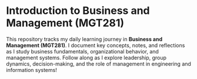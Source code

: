# Introduction to Business and Management (MGT281)

This repository tracks my daily learning journey in **Business and Management (MGT281)**. I document key concepts, notes, and reflections as I study business fundamentals, organizational behavior, and management systems. Follow along as I explore leadership, group dynamics, decision-making, and the role of management in engineering and information systems!
